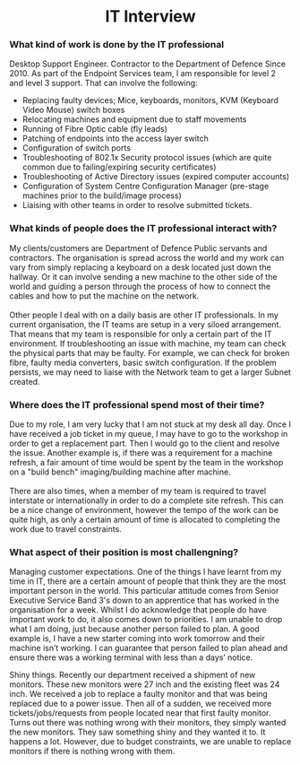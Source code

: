 # <center> IT Interview </center>

### What kind of work is done by the IT professional

Desktop Support Engineer. Contractor to the Department of Defence Since 2010.
As part of the Endpoint Services team, I am responsible for level 2 and level 3 support. That can involve the following:
-	Replacing faulty devices; Mice, keyboards, monitors, KVM (Keyboard Video Mouse) switch boxes
-	Relocating machines and equipment due to staff movements 
-	Running of Fibre Optic cable (fly leads)
-	Patching of endpoints into the access layer switch
-	Configuration of switch ports
-	Troubleshooting of 802.1x Security protocol issues (which are quite common due to failing/expiring security certificates)
-	Troubleshooting of Active Directory issues (expired computer accounts)
-	Configuration of System Centre Configuration Manager (pre-stage machines prior to the build/image process)
-	Liaising with other teams in order to resolve submitted tickets.


### What kinds of people does the IT professional interact with?


My clients/customers are Department of Defence Public servants and contractors. The organisation is spread across the world and my work can vary from simply replacing a keyboard on a desk located just down the hallway. Or it can involve sending a new machine to the other side of the world and guiding a person through the process of how to connect the cables and how to put the machine on the network. <br><br>
Other people I deal with on a daily basis are other IT professionals. In my current organisation, the IT teams are setup in a very siloed arrangement. That means that my team is responsible for only a certain part of the IT environment. If troubleshooting an issue with machine, my team can check the physical parts that may be faulty. For example, we can check for broken fibre, faulty media converters, basic switch configuration. If the problem persists, we may need to liaise with the Network team to get a larger Subnet created. 


### Where does the IT professional spend most of their time?

Due to my role, I am very lucky that I am not stuck at my desk all day. Once I have received a job ticket in my queue, I may have to go to the workshop in order to get a replacement part. Then I would go to the client and resolve the issue. Another example is, if there was a requirement for a machine refresh, a fair amount of time would be spent by the team in the workshop on a "build bench" imaging/building machine after machine. <br><br>
There are also times, when a member of my team is required to travel interstate or internationally in order to do a complete site refresh. 
This can be a nice change of environment, however the tempo of the work can be quite high, as only a certain amount of time is allocated to 
completing the work due to travel constraints.


### What aspect of their position is most challengning?

Managing customer expectations. One of the things I have learnt from my time in IT, there are a certain amount of people that think they are the most important person in the world. This particular attitude comes from Senior Executive Service Band 3's down to an apprentice that has worked in the organisation for a week. Whilst I do acknowledge that people do have important work to do, it also comes down to priorities. I am unable to drop what I am doing, just because another person failed to plan. A good example is, I have a new starter coming into work tomorrow and their machine isn’t working. I can guarantee that person failed to plan ahead and ensure there was a working terminal with less than a days’ notice. 

Shiny things. Recently our department received a shipment of new monitors. These new monitors were 27 inch and the existing fleet was 24 inch. We received a job to replace a faulty monitor and that was being replaced due to a power issue. Then all of a sudden, we received more tickets/jobs/requests from people located near that first faulty monitor. Turns out there was nothing wrong with their monitors, they simply wanted the new monitors. They saw something shiny and they wanted it to. It happens a lot. However, due to budget constraints, we are unable to replace monitors if there is nothing wrong with them.

